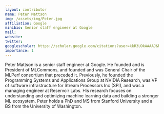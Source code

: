 ```yaml
---
layout: contributor
name: Peter Mattson
img: /assets/img/Peter.jpg
affiliation: Google
minibio: Senior staff engineer at Google
mail: 
website: 
twitter: 
googlescholar: https://scholar.google.com/citations?user=kkR3UOkAAAAJ&hl=en
importance: 1
---
```

Peter Mattson is a senior staff engineer at Google. He founded and is President of MLCommons, and founded and was General Chair of the MLPerf consortium that preceded it. Previously, he founded the Programming Systems and Applications Group at NVIDIA Research, was VP of software infrastructure for Stream Processors Inc (SPI), and was a managing engineer at Reservoir Labs. His research focuses on understanding and optimizing machine learning data and building a stronger ML ecosystem. Peter holds a PhD and MS from Stanford University and a BS from the University of Washington.
